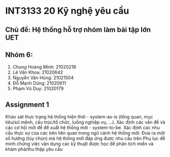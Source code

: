 # INT3133 20 Kỹ nghệ yêu cầu

## Chủ để: Hệ thống hỗ trợ nhóm làm bài tập lớn UET

## Nhóm 6: 
1. Chung Hoàng Minh: 21020218
2. Lê Văn Khoa:      21020642
3. Nguyễn Văn Hùng:  21021504
4. Đỗ Mạnh Dũng:     21020611
5. Phạm Vũ Duy:		   21020179

## Assignment 1
Khảo sát thực trạng hệ thống hiện thời - system-as-is (tổng quan, mục tiêu/sứ mệnh, cấu trúc/tổ chức, luồng nghiệp vụ, ...).
Xác định các vấn đề và các cơ hội mới để đề xuất hệ thống mới - system-to-be.
Xác định các nhu cầu thực sự của các bên liên quan trong ngữ cảnh hệ thống mới.
Đưa ra một số hướng (tùy chọn) mà hệ thống mới đáp ứng được nhu cầu trên
Phụ lục để minh chứng việc vận dụng các kỹ thuật được học để phân tích miền và khám phá/thu thập yêu cầu


